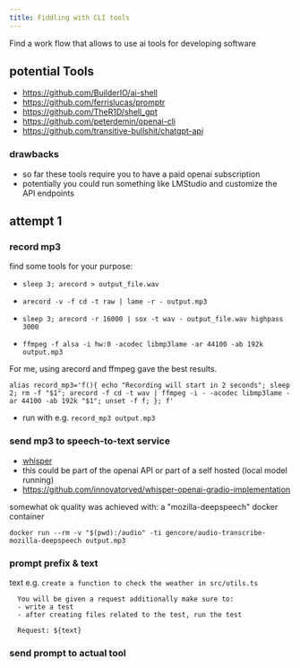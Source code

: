 ```yaml
---
title: Fiddling with CLI tools
---
```


Find a work flow that allows to use ai tools for developing software

## potential Tools

- https://github.com/BuilderIO/ai-shell
- https://github.com/ferrislucas/promptr
- https://github.com/TheR1D/shell_gpt
- https://github.com/peterdemin/openai-cli
- https://github.com/transitive-bullshit/chatgpt-api

### drawbacks

- so far these tools require you to have a paid openai subscription
- potentially you could run something like LMStudio and customize the API endpoints

## attempt 1

### record mp3

find some tools for your purpose:

- `sleep 3; arecord > output_file.wav`

- `arecord -v -f cd -t raw | lame -r - output.mp3`

- `sleep 3; arecord -r 16000 | sox -t wav - output_file.wav highpass 3000`

- `ffmpeg -f alsa -i hw:0 -acodec libmp3lame -ar 44100 -ab 192k output.mp3`

For me, using arecord and ffmpeg gave the best results.

```
alias record_mp3='f(){ echo "Recording will start in 2 seconds"; sleep 2; rm -f "$1"; arecord -f cd -t wav | ffmpeg -i - -acodec libmp3lame -ar 44100 -ab 192k "$1"; unset -f f; }; f'
```

- run with e.g. `record_mp3 output.mp3`

### send mp3 to speech-to-text service

- [whisper](https://huggingface.co/openai/whisper-large)
- this could be part of the openai API or part of a self hosted (local model running)
- https://github.com/innovatorved/whisper-openai-gradio-implementation

somewhat ok quality was achieved with: a "mozilla-deepspeech" docker container

```
docker run --rm -v "$(pwd):/audio" -ti gencore/audio-transcribe-mozilla-deepspeech output.mp3
```

### prompt prefix & text

text e.g. `create a function to check the weather in src/utils.ts`

```
  You will be given a request additionally make sure to:
  - write a test
  - after creating files related to the test, run the test

  Request: ${text}
```

### send prompt to actual tool
